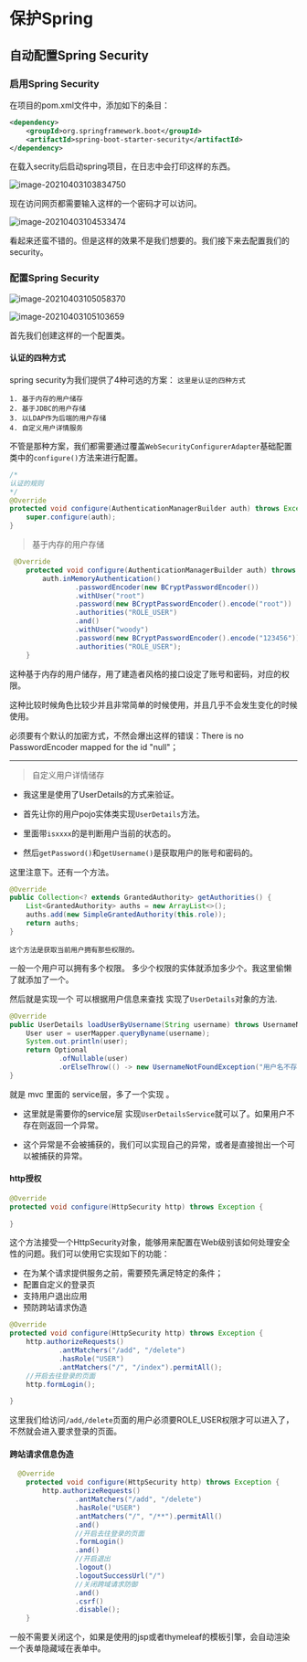 # 保护Spring

## 自动配置Spring Security

### 启用Spring Security

在项目的pom.xml文件中，添加如下的<dependency>条目：

```xml
<dependency>
	<groupId>org.springframework.boot</groupId>
    <artifactId>spring-boot-starter-security</artifactId>
</dependency>
```

在载入secrity后启动spring项目，在日志中会打印这样的东西。

![image-20210403103834750](C:\Users\陈俊宏\AppData\Roaming\Typora\typora-user-images\image-20210403103834750.png)

现在访问网页都需要输入这样的一个密码才可以访问。

![image-20210403104533474](C:\Users\陈俊宏\AppData\Roaming\Typora\typora-user-images\image-20210403104533474.png)

看起来还蛮不错的。但是这样的效果不是我们想要的。我们接下来去配置我们的security。

### 配置Spring Security

![image-20210403105058370](C:\Users\陈俊宏\AppData\Roaming\Typora\typora-user-images\image-20210403105058370.png)

![image-20210403105103659](C:\Users\陈俊宏\AppData\Roaming\Typora\typora-user-images\image-20210403105103659.png)

首先我们创建这样的一个配置类。

#### 认证的四种方式

spring security为我们提供了4种可选的方案： `这里是认证的四种方式`

	1. 基于内存的用户储存
	2. 基于JDBC的用户存储
	3. 以LDAP作为后端的用户存储
	4. 自定义用户详情服务

不管是那种方案，我们都需要通过覆盖`WebSecurityConfigurerAdapter`基础配置类中的`configure()`方法来进行配置。

```java
/*
认证的规则
*/
@Override 
protected void configure(AuthenticationManagerBuilder auth) throws Exception {
    super.configure(auth);
}
```

> 基于内存的用户存储

```java
 @Override
    protected void configure(AuthenticationManagerBuilder auth) throws Exception {
        auth.inMemoryAuthentication()
                .passwordEncoder(new BCryptPasswordEncoder())
                .withUser("root")
                .password(new BCryptPasswordEncoder().encode("root"))
                .authorities("ROLE_USER")
                .and()
                .withUser("woody")
                .password(new BCryptPasswordEncoder().encode("123456"))
                .authorities("ROLE_USER");
    }
```

这种基于内存的用户储存，用了建造者风格的接口设定了账号和密码，对应的权限。

这种比较时候角色比较少并且非常简单的时候使用，并且几乎不会发生变化的时候使用。

必须要有个默认的加密方式，不然会爆出这样的错误：There is no PasswordEncoder mapped for the id "null"；

--------------

> 自定义用户详情储存

* 我这里是使用了UserDetails的方式来验证。

* 首先让你的用户pojo实体类实现`UserDetails`方法。

* 里面带`isxxxx`的是判断用户当前的状态的。

* 然后`getPassword()`和`getUsername()`是获取用户的账号和密码的。

这里注意下。还有一个方法。

```java
@Override
public Collection<? extends GrantedAuthority> getAuthorities() {
    List<GrantedAuthority> auths = new ArrayList<>();
    auths.add(new SimpleGrantedAuthority(this.role));
    return auths;
}
```

`这个方法是获取当前用户拥有那些权限的。`

一般一个用户可以拥有多个权限。 多少个权限的实体就添加多少个。我这里偷懒了就添加了一个。

然后就是实现一个 可以根据用户信息来查找 实现了`UserDetails`对象的方法.

```java
@Override
public UserDetails loadUserByUsername(String username) throws UsernameNotFoundException {
    User user = userMapper.queryByname(username);
    System.out.println(user);
    return Optional
            .ofNullable(user)
            .orElseThrow(() -> new UsernameNotFoundException("用户名不存在"));
}
```

就是 mvc 里面的 service层，多了一个实现 。

* 这里就是需要你的service层 实现`UserDetailsService`就可以了。如果用户不存在则返回一个异常。

- 这个异常是不会被捕获的，我们可以实现自己的异常，或者是直接抛出一个可以被捕获的异常。

#### http授权

```java
@Override
protected void configure(HttpSecurity http) throws Exception {
    
}
```

这个方法接受一个HttpSecurity对象，能够用来配置在Web级别该如何处理安全性的问题。我们可以使用它实现如下的功能：

* 在为某个请求提供服务之前，需要预先满足特定的条件；
* 配置自定义的登录页
* 支持用户退出应用
* 预防跨站请求伪造

```java
@Override
protected void configure(HttpSecurity http) throws Exception {
    http.authorizeRequests()
            .antMatchers("/add", "/delete")
            .hasRole("USER")
            .antMatchers("/", "/index").permitAll();
    //开启去往登录的页面
    http.formLogin();
    
}
```

这里我们给访问`/add`,`/delete`页面的用户必须要ROLE_USER权限才可以进入了，不然就会进入要求登录的页面。

#### 跨站请求信息伪造

```java
  @Override
    protected void configure(HttpSecurity http) throws Exception {
        http.authorizeRequests()
                .antMatchers("/add", "/delete")
                .hasRole("USER")
                .antMatchers("/", "/**").permitAll()
                .and()
                //开启去往登录的页面
                .formLogin()
                .and()
                //开启退出
                .logout()
                .logoutSuccessUrl("/")
                //关闭跨域请求防御
                .and()
                .csrf()
                .disable();
    }
```

一般不需要关闭这个，如果是使用的jsp或者thymeleaf的模板引擎，会自动渲染一个表单隐藏域在表单中。


